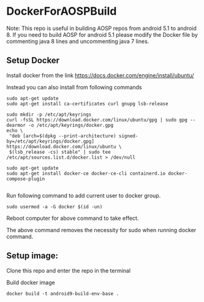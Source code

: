 # DockerForAOSPBuild

Note: This repo is useful in building AOSP repos from android 5.1 to android 8. If you need to build AOSP for android 5.1 please modify the Docker file by commenting java 8 lines and uncommenting java 7 lines. 

## Setup Docker


 Install docker from the link https://docs.docker.com/engine/install/ubuntu/

 Instead you can also install from following commands
 
 ```
sudo apt-get update
sudo apt-get install ca-certificates curl gnupg lsb-release

sudo mkdir -p /etc/apt/keyrings
curl -fsSL https://download.docker.com/linux/ubuntu/gpg | sudo gpg --dearmor -o /etc/apt/keyrings/docker.gpg
echo \
  "deb [arch=$(dpkg --print-architecture) signed-by=/etc/apt/keyrings/docker.gpg] https://download.docker.com/linux/ubuntu \
  $(lsb_release -cs) stable" | sudo tee /etc/apt/sources.list.d/docker.list > /dev/null

sudo apt-get update
sudo apt-get install docker-ce docker-ce-cli containerd.io docker-compose-plugin


 ```


 
 Run following command to add current user to docker group. 

```
sudo usermod -a -G docker $(id -un)   
```

Reboot computer for above command to take effect.

The above command removes the necessity for sudo when running docker command.





## Setup image:

Clone this repo and enter the repo in the terminal 


Build docker image
```
docker build -t android9-build-env-base .
```


